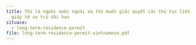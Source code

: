 ```yaml
---
title: Tôi là người nước ngoài và tôi muốn giải quyết các thủ tục liên quan đến
  giấy tờ cư trú dài hạn
situace:
  - long-term-residence-permit
file: long-term-residence-permit-vietnamese.pdf
---
```

